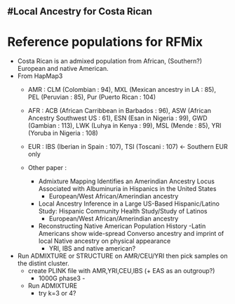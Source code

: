 #Local Ancestry for Costa Rican
- 

# Reference populations for RFMix
- Costa Rican is an admixed population from African, (Southern?) European and native American.
- From HapMap3
  - AMR : CLM (Colombian : 94), MXL (Mexican ancestry in LA : 85), PEL (Peruvian : 85), Pur (Puerto Rican : 104)
  - AFR : ACB (African Carribbean in Barbados : 96), ASW (African Ancestry Southwest US :  61), ESN (Esan in Nigeria : 99), GWD (Gambian : 113), LWK (Luhya in Kenya : 99), MSL (Mende : 85), YRI (Yoruba in Nigeria : 108)
  - EUR : IBS (Iberian in Spain : 107), TSI (Toscani : 107) <- Southern EUR only
  
  - Other paper : 
    - Admixture Mapping Identifies an Amerindian Ancestry Locus Associated with Albuminuria in Hispanics in the United States
      - European/West African/Amerindian ancestry
    - Local Ancestry Inference in a Large US-Based Hispanic/Latino Study: Hispanic Community Health Study/Study of Latinos
      - European/West African/Amerindian ancestry
    - Reconstructing Native American Population History
    -Latin Americans show wide-spread Converso ancestry and imprint of local Native ancestry on physical appearance
      - YRI, IBS and native american?
- Run ADMIXTURE or STRUCTURE on AMR/CEU/YRI then pick samples on the distint cluster.
  - create PLINK file with AMR,YRI,CEU,IBS (+ EAS as an outgroup?)
    - 1000G phase3 - 
  - Run ADMIXTURE
    - try k=3 or 4?
